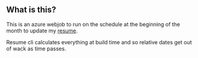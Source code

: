 ## What is this?

This is an azure webjob to run on  the schedule at the beginning of the month to update my [resume](https://github.com/tparnell8/Resume).

Resume cli calculates everything at build time and so relative dates get out of wack as time passes.

